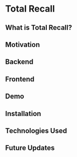 # Total Recall

## What is Total Recall?

## Motivation

## Backend

## Frontend

## Demo

## Installation

## Technologies Used

## Future Updates